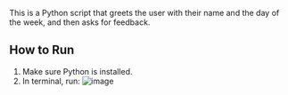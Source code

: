 This is a Python script that greets the user with their name and the day of the week, and then asks for feedback.

## How to Run

1. Make sure Python is installed.
2. In terminal, run:
![image](https://github.com/user-attachments/assets/ddbe348a-e334-4b03-a815-2aa0dd4d212b)
